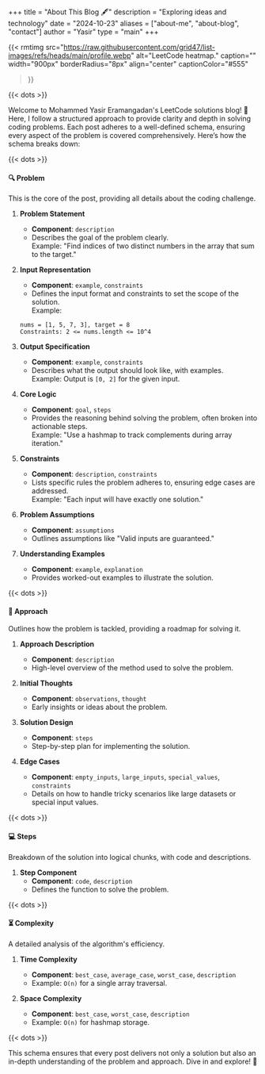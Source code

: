 +++ 
title = "About This Blog 🖋️"
description = "Exploring ideas and technology"
date = "2024-10-23"
aliases = ["about-me", "about-blog", "contact"]
author = "Yasir"
type = "main"
+++

{{< rmtimg 
    src="https://raw.githubusercontent.com/grid47/list-images/refs/heads/main/profile.webp" 
    alt="LeetCode heatmap."
    caption=""
    width="900px"
    borderRadius="8px"
    align="center" 
    captionColor="#555"
>}}

{{< dots >}}

Welcome to Mohammed Yasir Eramangadan's LeetCode solutions blog! 🎉 Here, I follow a structured approach to provide clarity and depth in solving coding problems. Each post adheres to a well-defined schema, ensuring every aspect of the problem is covered comprehensively. Here’s how the schema breaks down:

{{< dots >}}

#### 🔍 **Problem**
This is the core of the post, providing all details about the coding challenge.

1. **Problem Statement**  
   - **Component**: `description`  
   - Describes the goal of the problem clearly.  
   Example: "Find indices of two distinct numbers in the array that sum to the target."

2. **Input Representation**  
   - **Component**: `example`, `constraints`  
   - Defines the input format and constraints to set the scope of the solution.  
   Example:  
   ```  
   nums = [1, 5, 7, 3], target = 8  
   Constraints: 2 <= nums.length <= 10^4  
   ```

3. **Output Specification**  
   - **Component**: `example`, `constraints`  
   - Describes what the output should look like, with examples.  
   Example: Output is `[0, 2]` for the given input.

4. **Core Logic**  
   - **Component**: `goal`, `steps`  
   - Provides the reasoning behind solving the problem, often broken into actionable steps.  
   Example: "Use a hashmap to track complements during array iteration."

5. **Constraints**  
   - **Component**: `description`, `constraints`  
   - Lists specific rules the problem adheres to, ensuring edge cases are addressed.  
   Example: "Each input will have exactly one solution."

6. **Problem Assumptions**  
   - **Component**: `assumptions`  
   - Outlines assumptions like "Valid inputs are guaranteed."

7. **Understanding Examples**  
   - **Component**: `example`, `explanation`  
   - Provides worked-out examples to illustrate the solution.

{{< dots >}}

#### 🚀 **Approach**
Outlines how the problem is tackled, providing a roadmap for solving it.

1. **Approach Description**  
   - **Component**: `description`  
   - High-level overview of the method used to solve the problem.

2. **Initial Thoughts**  
   - **Component**: `observations`, `thought`  
   - Early insights or ideas about the problem.

3. **Solution Design**  
   - **Component**: `steps`  
   - Step-by-step plan for implementing the solution.

4. **Edge Cases**  
   - **Component**: `empty_inputs`, `large_inputs`, `special_values`, `constraints`  
   - Details on how to handle tricky scenarios like large datasets or special input values.

{{< dots >}}

#### 💻 **Steps**
Breakdown of the solution into logical chunks, with code and descriptions.

1. **Step Component**  
   - **Component**: `code`, `description`  
   - Defines the function to solve the problem.

{{< dots >}}

#### ⏳ **Complexity**
A detailed analysis of the algorithm's efficiency.

1. **Time Complexity**  
   - **Component**: `best_case`, `average_case`, `worst_case`, `description`  
   - Example: `O(n)` for a single array traversal.

2. **Space Complexity**  
   - **Component**: `best_case`, `worst_case`, `description`  
   - Example: `O(n)` for hashmap storage.

{{< dots >}}

This schema ensures that every post delivers not only a solution but also an in-depth understanding of the problem and approach. Dive in and explore! 🌟